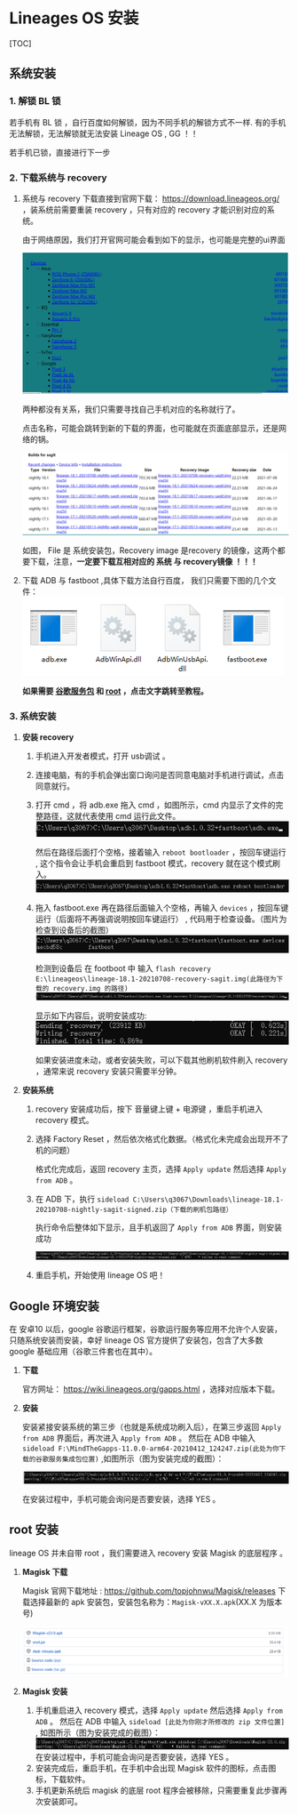 # Lineages OS 安装

[TOC]

## 系统安装

### 1. 解锁 BL 锁

若手机有 BL 锁 ，自行百度如何解锁，因为不同手机的解锁方式不一样.
有的手机无法解锁，无法解锁就无法安装 Lineage OS , GG ！！

若手机已锁，直接进行下一步

### 2. 下载系统与 recovery

1. 系统与 recovery 下载直接到官网下载： <https://download.lineageos.org/> ，装系统前需要重装 recovery ，只有对应的 recovery 才能识别对应的系统。

    由于网络原因，我们打开官网可能会看到如下的显示，也可能是完整的ui界面

    ![未加载完成图片](images/002.png)

    两种都没有关系，我们只需要寻找自己手机对应的名称就行了。

    点击名称，可能会跳转到新的下载的界面，也可能就在页面底部显示，还是网络的锅。

    ![页面底部显示](images/001.png)

    如图， File 是 系统安装包，Recovery image 是recovery 的镜像，这两个都要下载，注意，**一定要下载互相对应的 系统 与 recovery镜像 ！！！**

2. 下载 ADB 与 fastboot ,具体下载方法自行百度， 我们只需要下图的几个文件：
![adb和fastboot](images/003.png)

   **如果需要 [谷歌服务包](#google-环境安装) 和 [root](#root-安装) ，点击文字跳转至教程。**

### 3. 系统安装

1. **安装 recovery**

   1. 手机进入开发者模式，打开 usb调试 。

   2. 连接电脑，有的手机会弹出窗口询问是否同意电脑对手机进行调试，点击同意就行。

   3. 打开 cmd ，将 adb.exe 拖入 cmd ，如图所示，cmd 内显示了文件的完整路径，这就代表使用 cmd 运行此文件。
   ![004](images/004.png)

        然后在路径后面打个空格，接着输入 `reboot bootloader` ，按回车键运行 , 这个指令会让手机会重启到 fastboot 模式，recovery 就在这个模式刷入。
        ![005](images/005.png)

   4. 拖入 fastboot.exe 再在路径后面输入个空格，再输入 `devices` ，按回车键运行（后面将不再强调说明按回车键运行） , 代码用于检查设备。（图片为检查到设备后的截图）
        ![006](images/006.png)

        检测到设备后 在 footboot 中 输入 `flash recovery E:\lineageos\lineage-18.1-20210708-recovery-sagit.img(此路径为下载的 recovery.img 的路径)`
        ![007](images/007.png)

        显示如下内容后，说明安装成功:
        ![008](images/008.png)

        如果安装进度未动，或者安装失败，可以下载其他刷机软件刷入 recovery ，通常来说 recovery 安装只需要半分钟。

2. **安装系统**

    1. recovery 安装成功后，按下 音量键上键 + 电源键 ，重启手机进入 recovery 模式。

    2. 选择 Factory Reset ，然后依次格式化数据。（格式化未完成会出现开不了机的问题）

        格式化完成后，返回 recovery 主页，选择 `Apply update` 然后选择 `Apply from ADB` 。

    3. 在 ADB 下，执行 `sideload C:\Users\q3067\Downloads\lineage-18.1-20210708-nightly-sagit-signed.zip（下载的刷机包路径）`

        执行命令后整体如下显示，且手机返回了 `Apply from ADB` 界面，则安装成功

        ![009](images/009.png)

    4. 重启手机，开始使用 lineage OS 吧！

## Google 环境安装

在 安卓10 以后，google 谷歌运行框架，谷歌运行服务等应用不允许个人安装，只随系统安装而安装，幸好 lineage OS 官方提供了安装包，包含了大多数 google 基础应用（谷歌三件套也在其中）。

1. **下载**

    官方网址： <https://wiki.lineageos.org/gapps.html> ，选择对应版本下载。

2. **安装**

    安装紧接安装系统的第三步（也就是系统成功刷入后），在第三步返回 `Apply from ADB` 界面后，再次进入 `Apply from ADB` 。
    然后在 ADB 中输入 `sideload F:\MindTheGapps-11.0.0-arm64-20210412_124247.zip(此处为你下载的谷歌服务集成包位置)` ,如图所示（图为安装完成的截图）：

    ![010](images/010.png)

    在安装过程中，手机可能会询问是否要安装，选择 YES 。

## root 安装

lineage OS 并未自带 root ，我们需要进入 recovery 安装 Magisk 的底层程序 。

1. **Magisk 下载**

    Magisk 官网下载地址 : <https://github.com/topjohnwu/Magisk/releases>
   下载选择最新的 apk 安装包，安装包名称为：`Magisk-vXX.X.apk`(XX.X 为版本号)

   ![012](images/012.png)

2. **Magisk 安装**
    1. 手机重启进入 recovery 模式，选择 `Apply update` 然后选择 `Apply from ADB` 。
    然后在 ADB 中输入 `sideload [此处为你刚才所修改的 zip 文件位置]` , 如图所示（图为安装完成的截图）：
    ![011](images/011.png)
    在安装过程中，手机可能会询问是否要安装，选择 YES 。
    2. 安装完成后，重启手机，在手机中会出现 Magisk 软件的图标，点击图标，下载软件。
    3. 手机更新系统后 magisk 的底层 root 程序会被移除，只需要重复此步骤再次安装即可。
